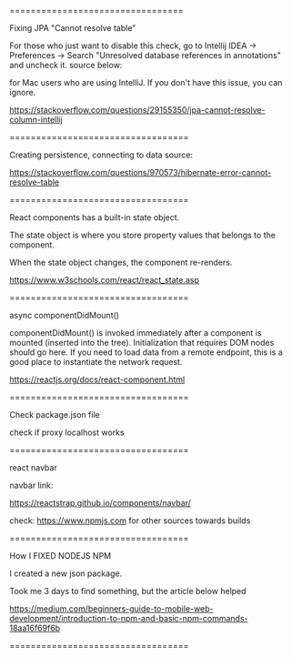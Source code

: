=================================

Fixing JPA "Cannot resolve table"

For those who just want to disable this check, go to Intellij IDEA -> Preferences -> Search "Unresolved database 
references in annotations" and uncheck it. source below:

for Mac users who are using IntelliJ. If you don't have this issue, you can ignore.

https://stackoverflow.com/questions/29155350/jpa-cannot-resolve-column-intellij

==================================

Creating persistence, connecting to data source:

https://stackoverflow.com/questions/970573/hibernate-error-cannot-resolve-table

==================================

React components has a built-in state object.

The state object is where you store property values that belongs to the component.

When the state object changes, the component re-renders.

https://www.w3schools.com/react/react_state.asp

==================================

async componentDidMount()

componentDidMount() is invoked immediately after a component is mounted (inserted into the tree). Initialization that requires DOM nodes should go here. If you need to load data from a remote endpoint, this is a good place to instantiate the network request.

https://reactjs.org/docs/react-component.html

==================================

Check package.json file

check if proxy localhost works

==================================

react navbar

navbar link:

https://reactstrap.github.io/components/navbar/

check: https://www.npmjs.com for other sources towards builds

==================================

How I FIXED NODEJS NPM

I created a new json package.

Took me 3 days to find something, but the article below helped

https://medium.com/beginners-guide-to-mobile-web-development/introduction-to-npm-and-basic-npm-commands-18aa16f69f6b

==================================

